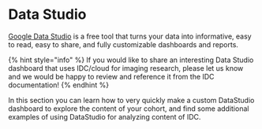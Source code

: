 # Data Studio

[Google Data Studio](https://support.google.com/datastudio/answer/6283323?hl=en) is a free tool that turns your data into informative, easy to read, easy to share, and fully customizable dashboards and reports.

{% hint style="info" %}
If you would like to share an interesting Data Studio dashboard that uses IDC/cloud for imaging research, please let us know and we would be happy to review and reference it from the IDC documentation!
{% endhint %}

In this section you can learn how to very quickly make a custom DataStudio dashboard to explore the content of your cohort, and find some additional examples of using DataStudio for analyzing content of IDC.

